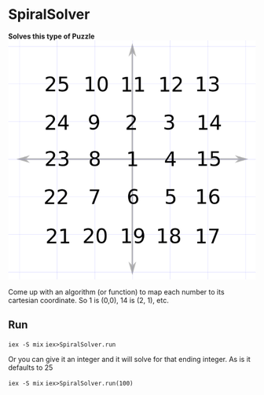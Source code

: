 # SpiralSolver

**Solves this type of Puzzle**
![puzzle](./puzzle.png)

Come up with an algorithm (or function) to map each number to its cartesian coordinate. So 1 is (0,0), 14 is (2, 1), etc. 
## Run
`iex -S mix`
`iex>SpiralSolver.run`

Or you can give it an integer and it will solve for that ending integer. As is it defaults to 25

`iex -S mix`
`iex>SpiralSolver.run(100)`